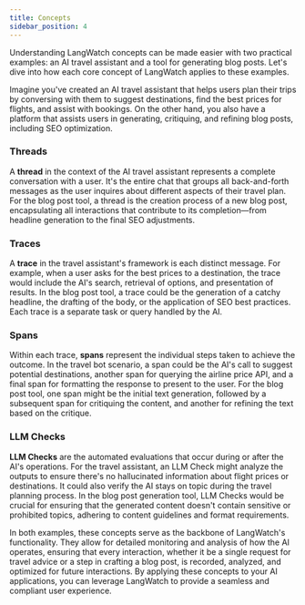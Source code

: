 ```yaml
---
title: Concepts
sidebar_position: 4
---
```


Understanding LangWatch concepts can be made easier with two practical examples: an AI travel assistant and a tool for generating blog posts. Let's dive into how each core concept of LangWatch applies to these examples.

Imagine you've created an AI travel assistant that helps users plan their trips by conversing with them to suggest destinations, find the best prices for flights, and assist with bookings. On the other hand, you also have a platform that assists users in generating, critiquing, and refining blog posts, including SEO optimization.

### Threads

A **thread** in the context of the AI travel assistant represents a complete conversation with a user. It's the entire chat that groups all back-and-forth messages as the user inquires about different aspects of their travel plan. For the blog post tool, a thread is the creation process of a new blog post, encapsulating all interactions that contribute to its completion—from headline generation to the final SEO adjustments.

### Traces

A **trace** in the travel assistant's framework is each distinct message. For example, when a user asks for the best prices to a destination, the trace would include the AI's search, retrieval of options, and presentation of results. In the blog post tool, a trace could be the generation of a catchy headline, the drafting of the body, or the application of SEO best practices. Each trace is a separate task or query handled by the AI.

### Spans

Within each trace, **spans** represent the individual steps taken to achieve the outcome. In the travel bot scenario, a span could be the AI's call to suggest potential destinations, another span for querying the airline price API, and a final span for formatting the response to present to the user. For the blog post tool, one span might be the initial text generation, followed by a subsequent span for critiquing the content, and another for refining the text based on the critique.

### LLM Checks

**LLM Checks** are the automated evaluations that occur during or after the AI's operations. For the travel assistant, an LLM Check might analyze the outputs to ensure there's no hallucinated information about flight prices or destinations. It could also verify the AI stays on topic during the travel planning process. In the blog post generation tool, LLM Checks would be crucial for ensuring that the generated content doesn't contain sensitive or prohibited topics, adhering to content guidelines and format requirements.

In both examples, these concepts serve as the backbone of LangWatch's functionality. They allow for detailed monitoring and analysis of how the AI operates, ensuring that every interaction, whether it be a single request for travel advice or a step in crafting a blog post, is recorded, analyzed, and optimized for future interactions. By applying these concepts to your AI applications, you can leverage LangWatch to provide a seamless and compliant user experience.